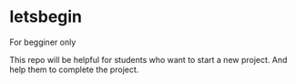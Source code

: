 # letsbegin
For begginer only

This repo will be helpful for students who want to start a new project. And help them to complete the project.
